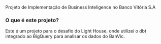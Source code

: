 Projeto de Implementação de Business Inteligence no Banco Vitória S.A

### O que é este projeto?

Este é um projeto para o desafio do Light House, onde utilizei o dbt integrado ao BigQuery para analisar os dados do BanVic.
